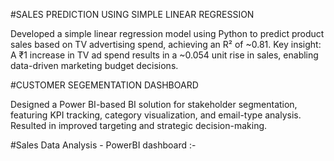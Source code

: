 #SALES PREDICTION USING SIMPLE LINEAR REGRESSION

Developed a simple linear regression model using Python to predict product sales based on TV advertising spend, achieving an R² of ~0.81.
Key insight: A ₹1 increase in TV ad spend results in a ~0.054 unit rise in sales, enabling data-driven marketing budget decisions. 


#CUSTOMER SEGEMENTATION DASHBOARD

Designed a Power BI-based BI solution for stakeholder segmentation, featuring KPI tracking, category visualization, and email-type analysis. Resulted in improved targeting and strategic decision-making.


#Sales Data Analysis - PowerBI dashboard :-

